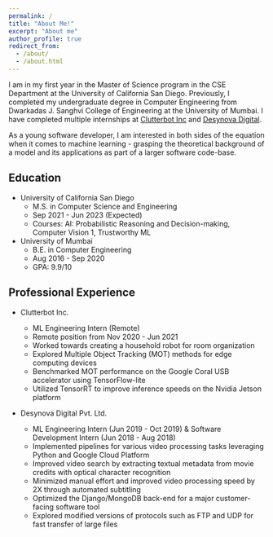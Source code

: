 ```yaml
---
permalink: /
title: "About Me!"
excerpt: "About me"
author_profile: true
redirect_from: 
  - /about/
  - /about.html
---
```


I am in my first year in the Master of Science program in the CSE Department at the University of California San Diego. Previously, I completed my undergraduate degree in Computer Engineering from Dwarkadas J. Sanghvi College of Engineering at the University of Mumbai. I have completed multiple internships at [Clutterbot Inc](https://www.clutterbot.com/) and [Desynova Digital](https://www.desynova.com/).

As a young software developer, I am interested in both sides of the equation when it comes to machine learning - grasping the theoretical background of a model and its applications as part of a larger software code-base.

Education
----
* University of California San Diego
  * M.S. in Computer Science and Engineering
  * Sep 2021 - Jun 2023 (Expected)
  * Courses: AI: Probabilistic Reasoning and Decision-making, Computer Vision 1, Trustworthy ML
* University of Mumbai
  * B.E. in Computer Engineering
  * Aug 2016 - Sep 2020
  * GPA: 9.9/10

Professional Experience
----
* Clutterbot Inc.
  * ML Engineering Intern (Remote)
  * Remote position from Nov 2020 - Jun 2021
  * Worked towards creating a household robot for room organization
  * Explored Multiple Object Tracking (MOT) methods for edge computing devices
  * Benchmarked MOT performance on the Google Coral USB accelerator using TensorFlow-lite
  * Utilized TensorRT to improve inference speeds on the Nvidia Jetson platform
 
* Desynova Digital Pvt. Ltd.
  * ML Engineering Intern (Jun 2019 - Oct 2019) & Software Development Intern (Jun 2018 - Aug 2018)
  * Implemented pipelines for various video processing tasks leveraging Python and Google Cloud Platform
  * Improved video search by extracting textual metadata from movie credits with optical character recognition
  * Minimized manual effort and improved video processing speed by 2X through automated subtitling
  * Optimized the Django/MongoDB back-end for a major customer-facing software tool
  * Explored modified versions of protocols such as FTP and UDP for fast transfer of large files
